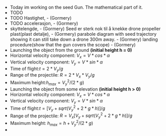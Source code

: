 - Today im working on the seed Gun. The mathematical part of it.
- TODO
- TODO Hastighet, - (Gormery)
- TODO accelerasjon, - (Gormery)
- skyttelengde, - (Gormery)
  Seed er sterk nok til å knekke drone propeller plast(plast detalje), - (Gormery)
  parabole diagram with seed trajectory showing it can still take down a drone 300m away. - (Gormery)
  landing procedure(show that the gun covers the scope) - (Gormery)
- Launching the object from the ground **(initial height h = 0)**
- Horizontal velocity component: $V_x=V*cos*α$
- Vertical velocity component: $V_y​=V*sin*α$
- Time of flight:$ t=2*V_y​/g$
- Range of the projectile: $R=2*V_x​*V_y​/g$
- Maximum height:$h_{max}=V_y^2​/(2*g)$
- Launching the object from some elevation **(initial height h > 0)**
- Horizontal velocity component: $V_x​=V*cos*α$
- Vertical velocity component: $V_y​=V*sin*α$
- Time of flight:$ t=[V_y​+sqrt(V_y^2​+2*g*h​)]/g$
- Range of the projectile: $R=V_x​[V_y​+sqrt(V_y^2​+2*g*h)​]/g$
- Maximum height: $h_{max}​=h+V_y^2​/(2*g)$
-